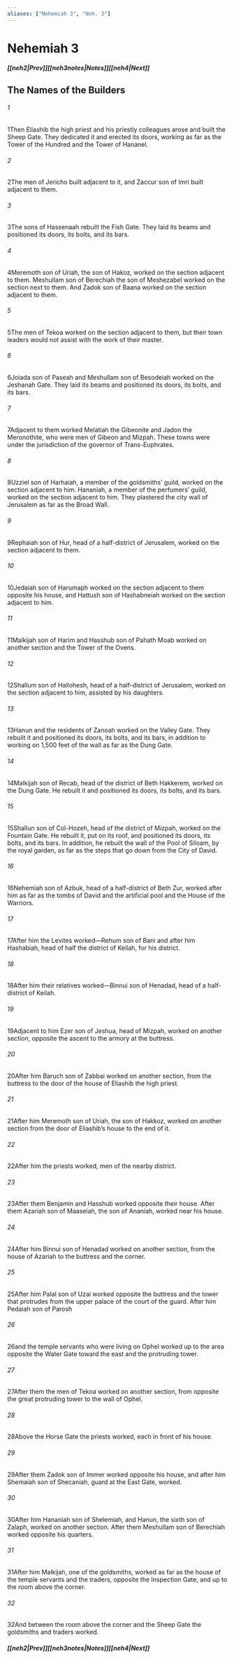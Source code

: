 ```yaml
---
aliases: ["Nehemiah 3", "Neh. 3"]
---
```

# Nehemiah 3
##### <span class=arrow-left></span>[[neh2|Prev]]<span class=navigation-separator></span>[[neh3notes|Notes]]<span class=navigation-separator></span>[[neh4|Next]]<span class=arrow-right></span>
## The Names of the Builders
###### 1
<span class=verse-first>1</span>Then Eliashib the high priest and his priestly colleagues arose and built the Sheep Gate. They dedicated it and erected its doors, working as far as the Tower of the Hundred and the Tower of Hananel.
###### 2
<span class=verse-body>2</span>The men of Jericho built adjacent to it, and Zaccur son of Imri built adjacent to them.
<div class=paragraph-break></div>

###### 3
<span class=verse-first>3</span>The sons of Hassenaah rebuilt the Fish Gate. They laid its beams and positioned its doors, its bolts, and its bars.
###### 4
<span class=verse-body>4</span>Meremoth son of Uriah, the son of Hakoz, worked on the section adjacent to them. Meshullam son of Berechiah the son of Meshezabel worked on the section next to them. And Zadok son of Baana worked on the section adjacent to them.
###### 5
<span class=verse-body>5</span>The men of Tekoa worked on the section adjacent to them, but their town leaders would not assist with the work of their master.
<div class=paragraph-break></div>

###### 6
<span class=verse-first>6</span>Joiada son of Paseah and Meshullam son of Besodeiah worked on the Jeshanah Gate. They laid its beams and positioned its doors, its bolts, and its bars.
###### 7
<span class=verse-body>7</span>Adjacent to them worked Melatiah the Gibeonite and Jadon the Meronothite, who were men of Gibeon and Mizpah. These towns were under the jurisdiction of the governor of Trans-Euphrates.
###### 8
<span class=verse-body>8</span>Uzziel son of Harhaiah, a member of the goldsmiths’ guild, worked on the section adjacent to him. Hananiah, a member of the perfumers’ guild, worked on the section adjacent to him. They plastered the city wall of Jerusalem as far as the Broad Wall.
###### 9
<span class=verse-body>9</span>Rephaiah son of Hur, head of a half-district of Jerusalem, worked on the section adjacent to them.
###### 10
<span class=verse-body>10</span>Jedaiah son of Harumaph worked on the section adjacent to them opposite his house, and Hattush son of Hashabneiah worked on the section adjacent to him.
###### 11
<span class=verse-body>11</span>Malkijah son of Harim and Hasshub son of Pahath Moab worked on another section and the Tower of the Ovens.
###### 12
<span class=verse-body>12</span>Shallum son of Hallohesh, head of a half-district of Jerusalem, worked on the section adjacent to him, assisted by his daughters.
<div class=paragraph-break></div>

###### 13
<span class=verse-first>13</span>Hanun and the residents of Zanoah worked on the Valley Gate. They rebuilt it and positioned its doors, its bolts, and its bars, in addition to working on 1,500 feet of the wall as far as the Dung Gate.
<div class=paragraph-break></div>

###### 14
<span class=verse-first>14</span>Malkijah son of Recab, head of the district of Beth Hakkerem, worked on the Dung Gate. He rebuilt it and positioned its doors, its bolts, and its bars.
<div class=paragraph-break></div>

###### 15
<span class=verse-first>15</span>Shallun son of Col-Hozeh, head of the district of Mizpah, worked on the Fountain Gate. He rebuilt it, put on its roof, and positioned its doors, its bolts, and its bars. In addition, he rebuilt the wall of the Pool of Siloam, by the royal garden, as far as the steps that go down from the City of David.
###### 16
<span class=verse-body>16</span>Nehemiah son of Azbuk, head of a half-district of Beth Zur, worked after him as far as the tombs of David and the artificial pool and the House of the Warriors.
###### 17
<span class=verse-body>17</span>After him the Levites worked—Rehum son of Bani and after him Hashabiah, head of half the district of Keilah, for his district.
###### 18
<span class=verse-body>18</span>After him their relatives worked—Binnui son of Henadad, head of a half-district of Keilah.
###### 19
<span class=verse-body>19</span>Adjacent to him Ezer son of Jeshua, head of Mizpah, worked on another section, opposite the ascent to the armory at the buttress.
###### 20
<span class=verse-body>20</span>After him Baruch son of Zabbai worked on another section, from the buttress to the door of the house of Eliashib the high priest.
###### 21
<span class=verse-body>21</span>After him Meremoth son of Uriah, the son of Hakkoz, worked on another section from the door of Eliashib’s house to the end of it.
###### 22
<span class=verse-body>22</span>After him the priests worked, men of the nearby district.
###### 23
<span class=verse-body>23</span>After them Benjamin and Hasshub worked opposite their house. After them Azariah son of Maaseiah, the son of Ananiah, worked near his house.
###### 24
<span class=verse-body>24</span>After him Binnui son of Henadad worked on another section, from the house of Azariah to the buttress and the corner.
###### 25
<span class=verse-body>25</span>After him Palal son of Uzai worked opposite the buttress and the tower that protrudes from the upper palace of the court of the guard. After him Pedaiah son of Parosh
###### 26
<span class=verse-body>26</span>and the temple servants who were living on Ophel worked up to the area opposite the Water Gate toward the east and the protruding tower.
###### 27
<span class=verse-body>27</span>After them the men of Tekoa worked on another section, from opposite the great protruding tower to the wall of Ophel.
<div class=paragraph-break></div>

###### 28
<span class=verse-first>28</span>Above the Horse Gate the priests worked, each in front of his house.
###### 29
<span class=verse-body>29</span>After them Zadok son of Immer worked opposite his house, and after him Shemaiah son of Shecaniah, guard at the East Gate, worked.
###### 30
<span class=verse-body>30</span>After him Hananiah son of Shelemiah, and Hanun, the sixth son of Zalaph, worked on another section. After them Meshullam son of Berechiah worked opposite his quarters.
###### 31
<span class=verse-body>31</span>After him Malkijah, one of the goldsmiths, worked as far as the house of the temple servants and the traders, opposite the Inspection Gate, and up to the room above the corner.
###### 32
<span class=verse-body>32</span>And between the room above the corner and the Sheep Gate the goldsmiths and traders worked.
##### <span class=arrow-left></span>[[neh2|Prev]]<span class=navigation-separator></span>[[neh3notes|Notes]]<span class=navigation-separator></span>[[neh4|Next]]<span class=arrow-right></span>